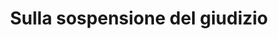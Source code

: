 ---
layout: medium
title: Sulla sospensione del giudizio
link: https://medium.com/opensensorsdata-review/sulla-sospensione-del-giudizio-cf4ddcb3ae95
tags:
- philosophy
- post
---